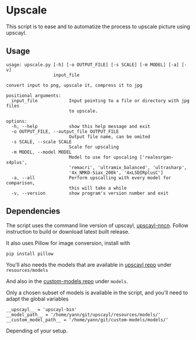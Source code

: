 # Upscale
This script is to ease and to automatize the process to upscale picture using upscayl.

## Usage
```
usage: upscale.py [-h] [-o OUTPUT_FILE] [-s SCALE] [-m MODEL] [-a] [-v]
                  input_file

convert input to png, upscale it, compress it to jpg

positional arguments:
  input_file            Input pointing to a file or directory with jpg files
                        to upscale.

options:
  -h, --help            show this help message and exit
  -o OUTPUT_FILE, --output_file OUTPUT_FILE
                        Output file name, can be omited
  -s SCALE, --scale SCALE
                        Scale for upscaling
  -m MODEL, --model MODEL
                        Model to use for upscaling ['realesrgan-x4plus',
                        'remacri', 'ultramix_balanced', 'ultrasharp',
                        '4x_NMKD-Siax_200k', '4xLSDIRplusC']
  -a, --all             Perform upscalling with every model for comparison,
                        this will take a while
  -v, --version         show program's version number and exit
```

## Dependencies
The script uses the command line version of upscayl, [upscayl-nncn](https://github.com/upscayl/upscayl-ncnn). Follow instruction to build or download latest built release.

It also uses Pillow for image conversion, install with

```
pip install pillow
```

You'll also needs the models that are available in [upscayl repo](https://github.com/upscayl/upscayl) under `resources/models`

And also in the [custom-models repo](https://github.com/upscayl/custom-models) under `models`.

Only a chosen subset of models is available in the script, and you'll need to adapt the global variables 
```
__upscayl__ = 'upscayl-bin'
__model_path__ = '/home/yann/git/upscayl/resources/models/'
__custom_model_path__ = '/home/yann/git/custom-models/models/'
```
Depending of your setup.
